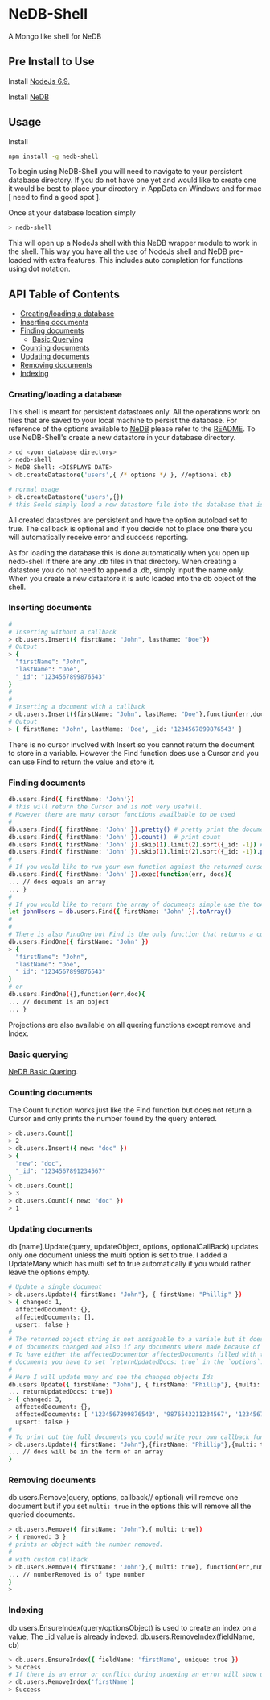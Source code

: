 # NeDB-Shell
A Mongo like shell for NeDB

## Pre Install to Use

Install [NodeJs 6.9.](https://nodejs.org/en/) 

Install [NeDB](https://github.com/louischatriot/nedb)

## Usage

Install 

```bash
npm install -g nedb-shell
```

To begin using NeDB-Shell you will need to navigate to your persistent database directory. If you do not have one yet and would like to create one it would be best to place your directory in AppData on Windows and for mac [ need to find a good spot ].

Once at your database location simply
```bash
> nedb-shell
```
This will open up a NodeJs shell with this NeDB wrapper module to work in the shell. This way you have all the use of NodeJs shell and NeDB pre-loaded with extra features. This includes auto completion for functions using dot notation.

## API Table of Contents

* <a href="#creatingloading-a-database">Creating/loading a database</a>
* <a href="#inserting-documents">Inserting documents</a>
* <a href="#finding-documents">Finding documents</a>
   * <a href="#basic-quering">Basic Querying</a>
* <a href="#counting-documents">Counting documents</a>
* <a href="#updating-documents">Updating documents</a>
* <a href="#removing-documents">Removing documents</a>
* <a href="#indexing">Indexing</a>

### Creating/loading a database
This shell is meant for persistent datastores only. All the operations work on files that are saved to your local machine to persist the database. For reference of the options available to [NeDB](https://github.com/louischatriot/nedb) please refer to the [README](https://github.com/louischatriot/nedb/blob/master/README.md#creatingloading-a-database). To use NeDB-Shell's create a new datastore in your database directory.
  
  ```bash
  > cd <your database directory>
  > nedb-shell
  > NeDB Shell: <DISPLAYS DATE>
  > db.createDatastore('users',{ /* options */ }, //optional cb)
  
  # normal usage
  > db.createDatastore('users',{}) 
  # this Sould simply load a new datastore file into the database that is now available for loading with new tables.
  ```
All created datastores are persistent and have the option autoload set to true. The callback is optional and if you decide not to place one there you will automatically receive error and success reporting. 
   
As for loading the database this is done automatically when you open up nedb-shell if there are any .db files in that directory. When creating a datastore you do not need to append a .db, simply input the name only. When you create a new datastore it is auto loaded into the db object of the shell.

### Inserting documents
```bash
#
# Inserting without a callback
> db.users.Insert({ fisrtName: "John", lastName: "Doe"})
# Output
> {
  "firstName": "John",
  "lastName": "Doe",
  "_id": "1234567899876543"
}
#
# 
# Inserting a document with a callback
> db.users.Insert({firstName: "John", lastName: "Doe"},function(err,doc){ console.log(doc)});
# Output
> { firstName: 'John', lastName: 'Doe', _id: '1234567899876543' }
```
There is no cursor involved with Insert so you cannot return the document to store in a variable. However the Find function does use a Cursor and you can use Find to return the value and store it. 


### Finding documents
```bash
db.users.Find({ firstName: 'John'}) 
# this will return the Cursor and is not very usefull.
# However there are many cursor functions availbable to be used
#
db.users.Find({ firstName: 'John' }).pretty() # pretty print the documents
db.users.Find({ firstName: 'John' }).count()  # print count
db.users.Find({ firstName: 'John' }).skip(1).limit(2).sort({_id: -1}) # returns a cursor
db.users.Find({ firstName: 'John' }).skip(1).limit(2).sort({_id: -1}).pretty() # prints documents
#
# If you would like to run your own function against the returned cursor doc/docs
db.users.Find({ firstName: 'John' }).exec(function(err, docs){ 
... // docs equals an array 
... }
#
# If you would like to return the array of documents simple use the toArray() cursor function
let johnUsers = db.users.Find({ firstName: 'John' }).toArray()
# 
#
# There is also FindOne but Find is the only function that returns a cursor.
db.users.FindOne({ firstName: 'John' })
> {
  "firstName": "John",
  "lastName": "Doe",
  "_id": "1234567899876543"
}
# or
db.users.FindOne({},function(err,doc){
... // document is an object
... }
```
Projections are also available on all quering functions except remove and Index.

### Basic querying
[NeDB Basic Quering](https://github.com/louischatriot/nedb/blob/master/README.md#basic-querying).

### Counting documents
The Count function works just like the Find function but does not return a Cursor and only prints the number found by the query entered. 
```bash
> db.users.Count() 
> 2
> db.users.Insert({ new: "doc" })
> {
  "new": "doc",
  "_id": "1234567891234567"
}
> db.users.Count()
> 3
> db.users.Count({ new: "doc" })
> 1
```

### Updating documents
db.[name].Update(query, updateObject, options, optionalCallBack) updates only one document unless the multi option is set to true. I added a UpdateMany which has multi set to true automatically if you would rather leave the options empty. 
```bash
# Update a single document
> db.users.Update({ firstName: "John"}, { firstName: "Phillip" })
> { changed: 1,
  affectedDocument: {},
  affectedDocuments: [],
  upsert: false }
#
# The returned object string is not assignable to a variale but it does show the number 
# of documents changed and also if any documents where made because of upsert being true.
# To have either the affectedDocumentor affectedDocuments filled with the _id/s of changed 
# documents you have to set `returnUpdatedDocs: true` in the `options`.
#
# Here I will update many and see the changed objects Ids
db.users.Update({ firstName: "John"}, { firstName: "Phillip"}, {multi: true, 
... returnUpdatedDocs: true})
> { changed: 3,
  affectedDocument: {},
  affectedDocuments: [ '1234567899876543', '9876543211234567', '1234567891234567' ],
  upsert: false }
#
# To print out the full documents you could write your own callback function
> db.users.Update({ firstName: "John"},{firstName: "Phillip"},{multi: true},function(err, docs){ 
... // docs will be in the form of an array 
}
```
### Removing documents
db.users.Remove(query, options, callback// optional) will remove one document but if you set `multi: true` in the options this will remove all the queried documents. 
```bash
> db.users.Remove({ firstName: "John"},{ multi: true})
> { removed: 3 }
# prints an object with the number removed.
#
# with custom callback
> db.users.Remove({ firstName: 'John'},{ multi: true}, function(err,numberRemoved) {
... // numberRemoved is of type number
}
>
``` 

### Indexing
db.users.EnsureIndex(query/optionsObject) is used to create an index on a value, The _id value is already indexed.
db.users.RemoveIndex(fieldName, cb)
```bash
> db.users.EnsureIndex({ fieldName: 'firstName', unique: true })
> Success
# If there is an error or conflict during indexing an error will show up in red.
> db.users.RemoveIndex('firstName')
> Success
```
